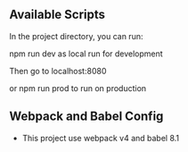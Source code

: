 ## Available Scripts

In the project directory, you can run:

npm run dev as local run for development

Then go to localhost:8080

or npm run prod to run on production


## Webpack and Babel Config
- This project use webpack v4 and babel 8.1





